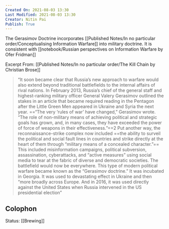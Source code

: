 ```yaml
---
Created On: 2021-08-03 13:30
Last Modified: 2021-08-03 13:30
Creator: Nitin Pai
Publish: True
---
```


The Gerasimov Doctrine incorporates [[Published Notes/In no particular order/Conceptualising Information Warfare]] into military doctrine. It is consistent with [[notebook/Russian perspectives on Information Warfare by Ofer Fridman]]

Excerpt From: [[Published Notes/In no particular order/The Kill Chain by Christian Brose]]
 >“It soon became clear that Russia’s new approach to warfare would also extend beyond traditional battlefields to the internal affairs of rival nations. In February 2013, Russia’s chief of the general staff and highest-ranking military officer General Valery Gerasimov outlined the stakes in an article that became required reading in the Pentagon after the Little Green Men appeared in Ukraine and Syria the next year. ==“The very ‘rules of war’ have changed,” Gerasimov wrote. “The role of non-military means of achieving political and strategic goals has grown, and, in many cases, they have exceeded the power of force of weapons in their effectiveness.”==2 Put another way, the reconnaissance-strike complex now included ==the ability to surveil the political and social fault lines in countries and strike directly at the heart of them through “military means of a concealed character.”== This included misinformation campaigns, political subversion, assassination, cyberattacks, and “active measures” using social media to tear at the fabric of diverse and democratic societies. The battlefield would now be everywhere. 
> This type of modern political warfare became known as the “Gerasimov doctrine.” It was incubated in Georgia. It was used to devastating effect in Ukraine and then “more broadly across Europe. And in 2016, it was used directly against the United States when Russia intervened in the US presidential election”

## Colophon
Status: [[Brewing]]